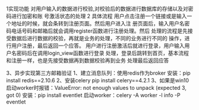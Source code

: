 1实现功能
  对用户输入的数据进行校验,对校验后的数据进行数据库的存储以及对密码进行加密和账
  号激活状态的处理
2 具体流程
  用户点击注册一个链接或是输入一个地址的时候，就会条转到注册页面。然后用户进入注
  册页面后，输入用户名密码电话号码和邮箱后就会调用register函数进行注册处理。然后
  处理的流程是先接受数据后进行数据的校验，再就是业务的处理，不同的业务进行不同的
  操作，进行用户注册，最后返回一个应答。
  用户进行注册激活后就进行登录，用户输入用户名密码后在调用login_view函数进行登录
  处理，登录后跳转到首页，基本流程和注册一样，也是先接受数据再到数据校验再到业务
  处理最后返回应答
  
  
 3、异步实现第三方邮箱验证
   1、建立消息队列：使用redis作为broker
      安装：pip install redis==2.10.6
   2、安装celery
        pip install celery==4.2.1 
   3、如果是win10
     启动worker时报错：ValueError: not enough values to unpack (expected 3, got 0)
     安装：pip install eventlet
     启动worker：celery -A <mymodule> worker -l info -P eventlet
   
  
   

   
